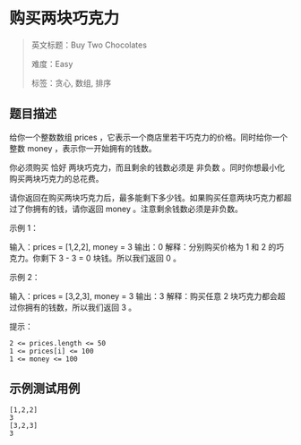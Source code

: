 # 购买两块巧克力

> 英文标题：Buy Two Chocolates
> 
> 难度：Easy
> 
> 标签：贪心, 数组, 排序
> 

## 题目描述

给你一个整数数组 prices ，它表示一个商店里若干巧克力的价格。同时给你一个整数 money ，表示你一开始拥有的钱数。

你必须购买 恰好 两块巧克力，而且剩余的钱数必须是 非负数 。同时你想最小化购买两块巧克力的总花费。

请你返回在购买两块巧克力后，最多能剩下多少钱。如果购买任意两块巧克力都超过了你拥有的钱，请你返回 money 。注意剩余钱数必须是非负数。

 

示例 1：

输入：prices = [1,2,2], money = 3
输出：0
解释：分别购买价格为 1 和 2 的巧克力。你剩下 3 - 3 = 0 块钱。所以我们返回 0 。


示例 2：

输入：prices = [3,2,3], money = 3
输出：3
解释：购买任意 2 块巧克力都会超过你拥有的钱数，所以我们返回 3 。


 

提示：


	2 <= prices.length <= 50
	1 <= prices[i] <= 100
	1 <= money <= 100

## 示例测试用例

```
[1,2,2]
3
[3,2,3]
3
```



